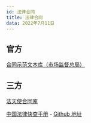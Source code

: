 ```yaml
---
id: 法律合同
title: 法律合同
data: 2022年7月11日
---
```


## 官方

[合同示范文本库（市场监督总局）](https://cont.12315.cn/)

## 三方

[法天使合同库](https://www.fatianshi.cn/)

[中国法律快查手册](https://lawrefbook.github.io/) - [Github 地址](https://github.com/RanKKI/LawRefBook)
